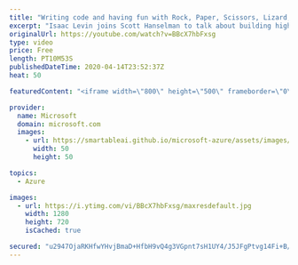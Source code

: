 ```yaml
---
title: "Writing code and having fun with Rock, Paper, Scissors, Lizard, Spock | Azure Friday"
excerpt: "Isaac Levin joins Scott Hanselman to talk about building highly scalable applications and having fun with the Rock, Paper, Scissors, Lizard, Spock sample application. Rock, Paper, Scissors, Lizard, Spock is a multi-language application built with Visual Studio and Visual Studio Code, deployed with GitHub"
originalUrl: https://youtube.com/watch?v=BBcX7hbFxsg
type: video
price: Free
length: PT10M53S
publishedDateTime: 2020-04-14T23:52:37Z
heat: 50

featuredContent: "<iframe width=\"800\" height=\"500\" frameborder=\"0\" src=\"https://www.youtube.com/embed/BBcX7hbFxsg\" allow=\"accelerometer; autoplay; encrypted-media; gyroscope; picture-in-picture\" allowfullscreen></iframe>"

provider:
  name: Microsoft
  domain: microsoft.com
  images:
    - url: https://smartableai.github.io/microsoft-azure/assets/images/organizations/microsoft.com-50x50.jpg
      width: 50
      height: 50

topics:
  - Azure

images:
  - url: https://i.ytimg.com/vi/BBcX7hbFxsg/maxresdefault.jpg
    width: 1280
    height: 720
    isCached: true

secured: "u2947OjaRKHfwYHvjBmaD+HfbH9vQ4g3VGpnt7sH1UY4/J5JFgPtvg14Fi+B/qLvqU/NkDUML1aev9TxvtQsEmOKC+xtKkRrFkOwl5yW62qUPsdvHllvqV7X906ZmzxoaUzrtVKtP0oE4m1KSxA0yHS/PRTnUxZ+E43WnvmsgG0rZ/Tja1WbCicbhfnXbH55kbdux8WAlkxIUsPtxXRR1cSLNHL/VPQsMpv238qOSNsrhoTLe7w5HxnpG2PU7D/OloeXWu6ClnldJMtgEhGXrIeVLbjxpvvSxH5Z3T8ZdUgtg5pnfyXTrm9d1EjH+tEkbjODn2YPLB/YQLBu+1AdxfTAh1rgqGHSb2dg0h8QjGtFTXRFgG3mkUHgJWn0xB5DMv5CLsXnjRqf0HvBGVnduyeLbG94qDzhnshigHeAr+o=;+uTxhVBx49svc0Dz7uaWvg=="
---
```



